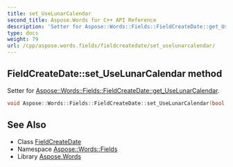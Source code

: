 ```yaml
---
title: set_UseLunarCalendar
second_title: Aspose.Words for C++ API Reference
description: 'Setter for Aspose::Words::Fields::FieldCreateDate::get_UseLunarCalendar.'
type: docs
weight: 79
url: /cpp/aspose.words.fields/fieldcreatedate/set_uselunarcalendar/
---
```

## FieldCreateDate::set_UseLunarCalendar method


Setter for [Aspose::Words::Fields::FieldCreateDate::get_UseLunarCalendar](../get_uselunarcalendar/).

```cpp
void Aspose::Words::Fields::FieldCreateDate::set_UseLunarCalendar(bool value)
```

## See Also

* Class [FieldCreateDate](../)
* Namespace [Aspose::Words::Fields](../../)
* Library [Aspose.Words](../../../)
